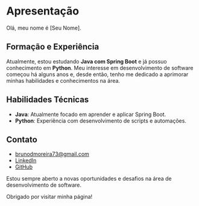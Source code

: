 # Apresentação

Olá, meu nome é [Seu Nome].

## Formação e Experiência

Atualmente, estou estudando **Java com Spring Boot** e já possuo conhecimento em **Python**. Meu interesse em desenvolvimento de software começou há alguns anos e, desde então, tenho me dedicado a aprimorar minhas habilidades e conhecimentos na área.

## Habilidades Técnicas

- **Java**: Atualmente focado em aprender e aplicar Spring Boot.
- **Python**: Experiência com desenvolvimento de scripts e automações.

## Contato

- brunodmoreira73@gmail.com
- [LinkedIn](https://www.linkedin.com/in/bruno-dantas-moreira-1a4294183/)
- [GitHub](https://github.com/BrunoDantasMoreira)

Estou sempre aberto a novas oportunidades e desafios na área de desenvolvimento de software.

Obrigado por visitar minha página!
